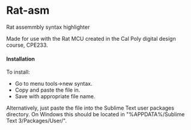 # Rat-asm

Rat assemmbly syntax highlighter

Made for use with the Rat MCU created in the Cal Poly digital design course, CPE233.

#### Installation

To install:
* Go to menu tools->new syntax.
* Copy and paste the file in.
* Save with appropriate file name.

Alternatively, just paste the file into the Sublime Text user packages directory.
On Windows this should be located in "%APPDATA%/Sublime Text 3/Packages/User/".
